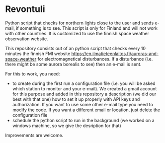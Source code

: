 # Revontuli
Python script that checks for northern lights close to the user and sends e-mail, if something is to see. This script is only for Finland and will not work with other countries. It is customized to use the finnish space weather observation website.

This repository consists out of an python script that checks every 10 minutes the finnish FMI website https://en.ilmatieteenlaitos.fi/auroras-and-space-weather for electromagnetical disturbances. If a disturbance (i.e. there might be some aurora borealis to see) then an e-mail is sent. 

For this to work, you need:
- to create during the first run a configuration file (i.e. you will be asked which station to monitor and your e-mail). We created a gmail account for this purpose and added in this repository a description (we did our best with that one) how to set it up properly with API keys and authorization. If you want to use some other e-mail type you need to modify the code. If you want a different email or location, just delete the configuration file
- schedule the python script to run in the background (we worked on a windows machine, so we give the desription for that)

Improvements are welcome.
